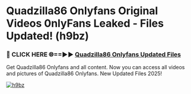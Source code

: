 # Quadzilla86 Onlyfans Original Videos 0nlyFans Leaked - Files Updated! (h9bz)

<h3>🔴 CLICK HERE 🌐==►► <a href="https://tinyurl.com/2m67pmp6" rel="nofollow">Quadzilla86 Onlyfans Updated Files</a></h3>

Get Quadzilla86 Onlyfans and all content. Now you can access all videos and pictures of Quadzilla86 Onlyfans. New Updated Files 2025!

[![h9bz](https://i.imgur.com/H4QAA4z.gif)](https://tinyurl.com/2m67pmp6)